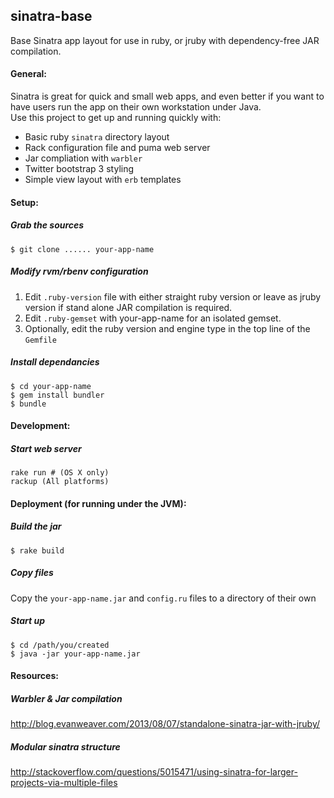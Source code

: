 ## sinatra-base

Base Sinatra app layout for use in ruby, or jruby with dependency-free JAR compilation.

#### General:

Sinatra is great for quick and small web apps, and even better if you want to have users run the app on their own workstation under Java.
<br/>
Use this project to get up and running quickly with:

- Basic ruby `sinatra` directory layout
- Rack configuration file and puma web server
- Jar compliation with `warbler`
- Twitter bootstrap 3 styling
- Simple view layout with `erb` templates

#### Setup:

##### Grab the sources

	$ git clone ...... your-app-name

##### Modify rvm/rbenv configuration

1. Edit `.ruby-version` file with either straight ruby version or leave as jruby version if stand alone JAR compilation is required.
2. Edit `.ruby-gemset` with your-app-name for an isolated gemset.
3. Optionally, edit the ruby version and engine type in the top line of the `Gemfile` 

##### Install dependancies

	$ cd your-app-name
	$ gem install bundler
	$ bundle

#### Development:

##### Start web server

	rake run # (OS X only)
	rackup (All platforms)

#### Deployment (for running under the JVM):

##### Build the jar

	$ rake build

##### Copy files

Copy the `your-app-name.jar` and `config.ru` files to a directory of their own

##### Start up

	$ cd /path/you/created 
	$ java -jar your-app-name.jar

#### Resources:

##### Warbler & Jar compilation 

http://blog.evanweaver.com/2013/08/07/standalone-sinatra-jar-with-jruby/

##### Modular sinatra structure

http://stackoverflow.com/questions/5015471/using-sinatra-for-larger-projects-via-multiple-files

